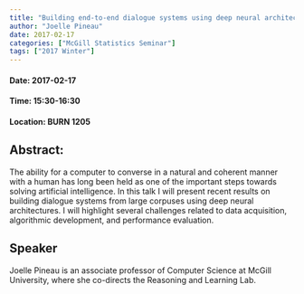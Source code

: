 ```yaml
---
title: "Building end-to-end dialogue systems using deep neural architectures"
author: "Joelle Pineau"
date: 2017-02-17
categories: ["McGill Statistics Seminar"]
tags: ["2017 Winter"]
---
```


#### Date: 2017-02-17
#### Time: 15:30-16:30
#### Location: BURN 1205

## Abstract:

	
The ability for a computer to converse in a natural and coherent manner with a human has long been held as one of the important steps towards solving artificial intelligence. In this talk I will present recent results on building dialogue systems from large corpuses using deep neural architectures. I will highlight several challenges related to data acquisition, algorithmic development, and performance evaluation.





## Speaker

Joelle Pineau is an associate professor of Computer Science at McGill University, where she co-directs the Reasoning and Learning Lab.

